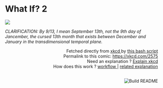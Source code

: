 # <b>What If? 2</b>

[![](https://imgs.xkcd.com/comics/what_if_2.png)](https://xkcd.com/2575)

<i>CLARIFICATION: By 9/13, I mean September 13th, not the 9th day of Jancember, the cursed 13th month that exists between December and January in the transdimensional temporal plane.</i>

<div align="right">
  Fetched directly from
  <a href="https://xkcd.com">
    xkcd
  </a>
  by
  <a href="https://github.com/Vanille-N/Vanille-N/blob/master/fetch">
    this bash script
  </a>
</div>
<div align="right">
  Permalink to this comic:
  <a href="https://xkcd.com/2575">
    https://xkcd.com/2575
  </a>
</div>
<div align="right">
  Need an explanation ?
  <a href="https://www.explainxkcd.com/wiki/index.php/2575">
    Explain xkcd
  </a>
</div>
<div align="right">
  How does this work ?
  <a href="https://github.com/Vanille-N/Vanille-N/blob/master/.github/workflows/build.yml">
    workflow
  </a>
  |
  <a href="https://simonwillison.net/2020/Jul/10/self-updating-profile-readme/">
    related explanation
  </a>
</div><br>

<a href="https://github.com/Vanille-N/Vanille-N/actions"><img src="https://github.com/Vanille-N/Vanille-N/workflows/Build%20README/badge.svg" align="right" alt="Build README"></a>
